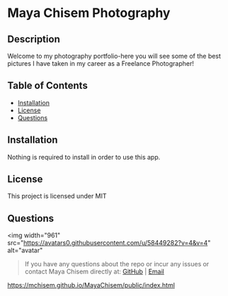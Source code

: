 # Maya Chisem Photography

## Description

Welcome to my photography portfolio-here you will see some of the best pictures I have taken in my career as a Freelance Photographer!

## Table of Contents
* [Installation](#installation) 
* [License](#license)
* [Questions](#questions)

## Installation
Nothing is required to install in order to use this app.

## License 
This project is licensed under MIT

## Questions 
<img width="961" src="https://avatars0.githubusercontent.com/u/58449282?v=4&v=4" alt="avatar"

> If you have any questions about the repo or incur any issues or contact Maya Chisem directly at: [GitHub](https://api.github.com/users/mchisem) | [Email](chisem.maya@gmail.com)

https://mchisem.github.io/MayaChisem/public/index.html